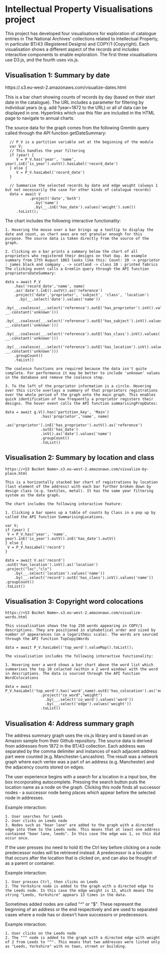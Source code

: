 # Intellectual Property Visualisations project

This project has developed four visualisations for exploration of catalogue entries in The National Archives' collections related to Intellectual Property, in particular BT/43 (Registered Designs) and COPY/1 (Copyright). Each visualisation shows a different aspect of the records and includes interactive components to enable exploration. The first three visualisations use D3.js, and the fourth uses vis.js.

## Visualisation 1: Summary by date

https://<S3 BUCKET NAME>.s3.eu-west-2.amazonaws.com/visualize-dates.html

This is a bar chart showing counts of records by day (based on their start date in the catalogue). The URL includes a parameter for filtering by individual years (e.g. add ?year=1872 to the URL) or all of data can be displayed in one. Hyperlinks which use this filer are included in the HTML page to navigate to annual charts.
    
The source data for the graph comes from the following Gremlin query called through the API function getDateSummary:
    
```
  // P_V is a partition variable set at the beginning of the module
  var V;
  // This handles the year filtering
  if (year) {
     V = P_V.has('year', 'name', year).inE('is_year').outV().hasLabel('record_date')
  } else {
     V = P_V.hasLabel('record_date')
  }

  // Summarise the selected records by date and edge weight (always 1 but not necessarily the case for other kinds of catalogue records)
  data = await V
           .project('date','both')
             .by('name')
             .by(__.inE('has_date').values('weight').sum())
     .toList();
```
    
The chart includes the following interactive functionality:
    
    1. Hovering the mouse over a bar brings up a tooltip to display the date and count, as chart axes are not granular enough for this purpose. The source data is taken directly from the source of the graph.

    2. Clicking on a bar prints a summary below the chart of all proprietors who registered their designs on that day. An example summary from 17th August 1863 looks like this: Count: 20 -> proprietor : james black and company . -> scotland -> class 10 : printed fabrics
    The clicking event calls a Gremlin query through the API function proprietorsDateSummary:
    
    
```
data = await P_V
    .has('record_date','name', name)
    .as('date').inE().outV().as('reference')
    .project('date','proprietor', 'subject', 'class', 'location')
      .by(__.select('date').values('name'))
      .by(__.coalesce(__.select('reference').outE('has_proprietor').inV().values('name'), __.constant('unknown')))
      .by(__.coalesce(__.select('reference').outE('has_subject').inV().values('name'), __.constant('unknown')))
      .by(__.coalesce(__.select('reference').outE('has_class').inV().values('name'), __.constant('unknown')))
      .by(__.coalesce(__.select('reference').outE('has_location').inV().values('name'), __.constant('unknown')))
    .groupCount()
    .toList()
```

    The coalesce functions are required because the data isn't quite complete. For performance it may be better to include 'unknown' values in the database and remove the coalesce step.
    
    3. To the left of the proprietor information is a circle. Hovering over this circle overlays a summary of that proprietors registrations over the whole period of the graph onto the main graph. This enables quick identification of how frequently a proprietor registers their designs. The hover event calls the API function summarisingPropDates:
    
```
data = await g.V().has('partition_key', 'Main')
                .has('proprietor','name', name)
                .as('proprietor').inE('has_proprietor').outV().as('reference')
                .outE('has_date')
                .inV().as('date').values('name')
                .groupCount()
                .toList()
```
    
## Visualisation 2: Summary by location and class
    
    https://<S3 Bucket Name>.s3.eu-west-2.amazonaws.com/visualize-by-place.html
    
    This is a horizontally stacked bar chart of registrations by location (last element of the address) with each bar further broken down by design class (e.g. textiles, metal). It has the same year filtering system as the date graph.
    
    The chart includes the following interactive feature:
    
    1. Clicking a bar opens up a table of counts by Class in a pop up by called the API function SummarisingLocations.
    
```
var V;
if (year) {
 V = P_V.has('year', 'name', year).inE('is_year').outV().inE('has_date').outV()
} else {
 V = P_V.hasLabel('record')
}

data = await V.as('record')
.outE('has_location').inV().as('location')
.project("loc","cls")
    .by(__.select('location').values('name'))
    .by(__.select('record').outE('has_class').inV().values('name'))
.groupCount()
.toList()
```    

## Visualisation 3: Copyright word colocations

    https://<S3 Bucket Name>.s3.eu-west-2.amazonaws.com/visualize-words.html
    
    This visualisation shows the top 250 words appearing in COPY/1 descriptions. They are positioned in alphabetical order and sized by number of appearances (on a logarithmic scale). The words are sourced through the API function TopCopy1Words
    
```
data = await P_V.hasLabel('top_word').valueMap().toList();
```
    
    The visualisation includes the following interactive functionality:
    
    1. Hovering over a word shows a bar chart above the word list which summarises the top 10 colacted (within a 2 word window) with the word in descriptions. The data is sourced through the API function WordColocations
    
```
data = await P_V.hasLabel('top_word').has('word',name).outE('has_colocation').as('edge').inV().as('co_word')
                .project("co_word","weight")
                  .by(__.select('co_word').values('word'))
                  .by(__.select('edge').values('weight'))
                .toList()
```
    
## Visualisation 4: Address summary graph
    
The address summary graph uses the vis.js library and is based on an Amazon sample from their Github repository. The source data is derived from addresses from 1872 in the BT/43 collection. Each address was separated by the comma delimiter and instances of each adjacent address part were counted (e.g. Manchester-Lancashire). The result was a network graph where each vertex was a part of an address (e.g. Manchester) and the adjacency counts stored on edges.
    
The user experience begins with a search for a location in a input box, the box incorporating autocomplete. Pressing the search button puts the location name as a node on the graph. Clicking this node finds all successor nodes - a successor node being places which appear before the selected node in addresses.
    
Example interaction:
    
    1. User searches for Leeds
    2. User clicks on Leeds node
    3. Nodes such as "boar lane" are added to the graph with a directed edge into them to the Leeds node. This means that at least one address contained "boar lane, leeds". In this case the edge was 1, so this did occur once.
    
If the user presses (no need to hold it) the Ctrl key before clicking on a node predecessor nodes will be retrieved instead. A predecessor is a location that occurs after the location that is clicked on, and can also be thought of as a parent or container.
    
Example interaction:
    
    1. User presses Ctrl, then clicks on Leeds
    2. The Yorkshire node is added to the graph with a directed edge to the Leeds node. In this case the edge weight is 13, which means the string "Leeds, Yorkshire" appears 13 times in the data.
    
Sometimes added nodes are called "^" or "$". These represent the beginning of an address or the end respectively and are used to separated cases where a node has or doesn't have successors or predecessors.
    
Example interaction:
    
    1. User clicks on the Leeds node
    2. The "^" node is added to the graph with a directed edge with weight of 2 from Leeds to "^". This means that two addresses were listed only as "Leeds, Yorkshire" with no town, street or building.
